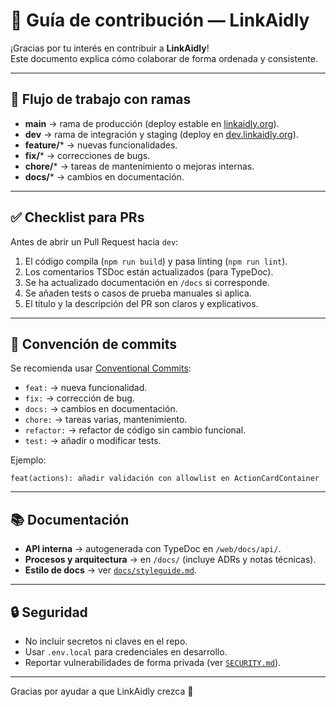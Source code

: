 


# 🤝 Guía de contribución — LinkAidly

¡Gracias por tu interés en contribuir a **LinkAidly**!  
Este documento explica cómo colaborar de forma ordenada y consistente.

---

## 🚀 Flujo de trabajo con ramas
- **main** → rama de producción (deploy estable en [linkaidly.org](https://linkaidly.org)).
- **dev** → rama de integración y staging (deploy en [dev.linkaidly.org](https://dev.linkaidly.org)).
- **feature/*** → nuevas funcionalidades.
- **fix/*** → correcciones de bugs.
- **chore/*** → tareas de mantenimiento o mejoras internas.
- **docs/*** → cambios en documentación.

---

## ✅ Checklist para PRs
Antes de abrir un Pull Request hacia `dev`:
1. El código compila (`npm run build`) y pasa linting (`npm run lint`).
2. Los comentarios TSDoc están actualizados (para TypeDoc).
3. Se ha actualizado documentación en `/docs` si corresponde.
4. Se añaden tests o casos de prueba manuales si aplica.
5. El título y la descripción del PR son claros y explicativos.

---

## 📝 Convención de commits
Se recomienda usar [Conventional Commits](https://www.conventionalcommits.org/es/v1.0.0/):

- `feat:` → nueva funcionalidad.
- `fix:` → corrección de bug.
- `docs:` → cambios en documentación.
- `chore:` → tareas varias, mantenimiento.
- `refactor:` → refactor de código sin cambio funcional.
- `test:` → añadir o modificar tests.

Ejemplo:
```
feat(actions): añadir validación con allowlist en ActionCardContainer
```

---

## 📚 Documentación
- **API interna** → autogenerada con TypeDoc en `/web/docs/api/`.
- **Procesos y arquitectura** → en `/docs/` (incluye ADRs y notas técnicas).
- **Estilo de docs** → ver [`docs/styleguide.md`](docs/styleguide.md).

---

## 🔒 Seguridad
- No incluir secretos ni claves en el repo.
- Usar `.env.local` para credenciales en desarrollo.
- Reportar vulnerabilidades de forma privada (ver [`SECURITY.md`](SECURITY.md)).

---

Gracias por ayudar a que LinkAidly crezca 🌱